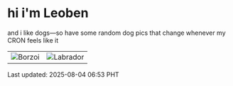 # hi i'm Leoben

and i like dogs—so have some random dog pics that change whenever my CRON feels like it

|  |  |
|--------|----------|
| ![Borzoi](https://random-dog-vercel.vercel.app/api/random-borzoi?v=1754261635) | ![Labrador](https://random-dog-vercel.vercel.app/api/random-labrador?v=1754261635) |

Last updated: 2025-08-04 06:53 PHT
